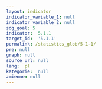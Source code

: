 ```yaml
---
layout: indicator
indicator_variable_1: null
indicator_variable_2: null
sdg_goal: 5
indicator:  5.1.1
target_id:  '5.1.1'
permalink: /statistics_glob/5-1-1/
pre: null
graph: null
source_url: null
lang:  pl
kategorie:  null
zmienne: null
---
```

